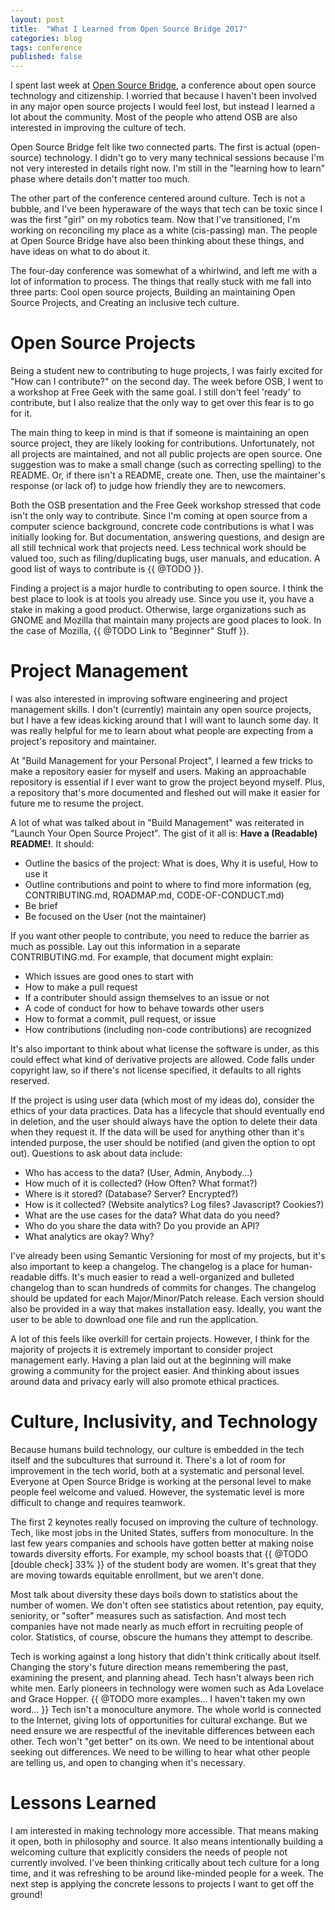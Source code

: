 ```yaml
---
layout: post
title:  "What I Learned from Open Source Bridge 2017"
categories: blog
tags: conference
published: false
---
```


I spent last week at [Open Source Bridge](http://opensourcebridge.org/), a conference about open source technology and citizenship.
I worried that because I haven't been involved in any major open source projects I would feel lost, but instead I learned a lot about the community.
Most of the people who attend OSB are also interested in improving the culture of tech.

Open Source Bridge felt like two connected parts.
The first is actual (open-source) technology.
I didn't go to very many technical sessions because I'm not very interested in details right now.
I'm still in the "learning how to learn" phase where details don't matter too much.

The other part of the conference centered around culture.
Tech is not a bubble, and I've been hyperaware of the ways that tech can be toxic since I was the first "girl" on my robotics team.
Now that I've transitioned, I'm working on reconciling my place as a white (cis-passing) man.
The people at Open Source Bridge have also been thinking about these things, and have ideas on what to do about it.

The four-day conference was somewhat of a whirlwind, and left me with a lot of information to process.
The things that really stuck with me fall into three parts:
Cool open source projects,
Building an maintaining Open Source Projects,
and Creating an inclusive tech culture.

# Open Source Projects
Being a student new to contributing to huge projects, I was fairly excited for "How can I contribute?" on the second day.
The week before OSB, I went to a workshop at Free Geek with the same goal.
I still don't feel 'ready' to contribute, but I also realize that the only way to get over this fear is to go for it.

The main thing to keep in mind is that if someone is maintaining an open source project, they are likely looking for contributions.
Unfortunately, not all projects are maintained, and not all public projects are open source.
One suggestion was to make a small change (such as correcting spelling) to the README.
Or, if there isn't a README, create one.
Then, use the maintainer's response (or lack of) to judge how friendly they are to newcomers.

Both the OSB presentation and the Free Geek workshop stressed that code isn't the only way to contribute.
Since I'm coming at open source from a computer science background, concrete code contributions is what I was initially looking for.
But documentation, answering questions, and design are all still technical work that projects need.
Less technical work should be valued too, such as filing/duplicating bugs, user manuals, and education.
A good list of ways to contribute is {{ @TODO }}.

Finding a project is a major hurdle to contributing to open source.
I think the best place to look is at tools you already use.
Since you use it, you have a stake in making a good product.
Otherwise, large organizations such as GNOME and Mozilla that maintain many projects are good places to look.
In the case of Mozilla, {{ @TODO Link to "Beginner" Stuff }}.

# Project Management
I was also interested in improving software engineering and project management skills.
I don't (currently) maintain any open source projects, but I have a few ideas kicking around that I will want to launch some day.
It was really helpful for me to learn about what people are expecting from a project's repository and maintainer.

At "Build Management for your Personal Project", I learned a few tricks to make a repository easier for myself and users.
Making an approachable repository is essential if I ever want to grow the project beyond myself.
Plus, a repository that's more documented and fleshed out will make it easier for future me to resume the project.

A lot of what was talked about in "Build Management" was reiterated in "Launch Your Open Source Project".
The gist of it all is: **Have a (Readable) README!**.
It should:
- Outline the basics of the project: What is does, Why it is useful, How to use it
- Outline contributions and point to where to find more information (eg, CONTRIBUTING.md, ROADMAP.md, CODE-OF-CONDUCT.md)
- Be brief
- Be focused on the User (not the maintainer)

If you want other people to contribute, you need to reduce the barrier as much as possible.
Lay out this information in a separate CONTRIBUTING.md.
For example, that document might explain:
- Which issues are good ones to start with
- How to make a pull request
- If a contributer should assign themselves to an issue or not
- A code of conduct for how to behave towards other users
- How to format a commit, pull request, or issue
- How contributions (including non-code contributions) are recognized

It's also important to think about what license the software is under, as this could effect what kind of derivative projects are allowed.
Code falls under copyright law, so if there's not license specified, it defaults to all rights reserved.

If the project is using user data (which most of my ideas do), consider the ethics of your data practices.
Data has a lifecycle that should eventually end in deletion, and the user should always have the option to delete their data when they request it.
If the data will be used for anything other than it's intended purpose, the user should be notified (and given the option to opt out).
Questions to ask about data include:
- Who has access to the data? (User, Admin, Anybody...)
- How much of it is collected? (How Often? What format?)
- Where is it stored? (Database? Server? Encrypted?)
- How is it collected? (Website analytics? Log files? Javascript? Cookies?)
- What are the use cases for the data? What data do you need?
- Who do you share the data with? Do you provide an API?
- What analytics are okay? Why?

I've already been using Semantic Versioning for most of my projects, but it's also important to keep a changelog.
The changelog is a place for human-readable diffs.
It's much easier to read a well-organized and bulleted changelog than to scan hundreds of commits for changes.
The changelog should be updated for each Major/Minor/Patch release.
Each version should also be provided in a way that makes installation easy.
Ideally, you want the user to be able to download one file and run the application.

A lot of this feels like overkill for certain projects.
However, I think for the majority of projects it is extremely important to consider project management early.
Having a plan laid out at the beginning will make growing a community for the project easier.
And thinking about issues around data and privacy early will also promote ethical practices.

# Culture, Inclusivity, and Technology
Because humans build technology, our culture is embedded in the tech itself and the subcultures that surround it.
There's a lot of room for improvement in the tech world, both at a systematic and personal level.
Everyone at Open Source Bridge is working at the personal level to make people feel welcome and valued.
However, the systematic level is more difficult to change and requires teamwork.

The first 2 keynotes really focused on improving the culture of technology.
Tech, like most jobs in the United States, suffers from monoculture.
In the last few years companies and schools have gotten better at making noise towards diversity efforts.
For example, my school boasts that {{ @TODO [double check] 33% }} of the student body are women.
It's great that they are moving towards equitable enrollment, but we aren't done.

Most talk about diversity these days boils down to statistics about the number of women.
We don't often see statistics about retention, pay equity, seniority, or "softer" measures such as satisfaction.
And most tech companies have not made nearly as much effort in recruiting people of color.
Statistics, of course, obscure the humans they attempt to describe.

Tech is working against a long history that didn't think critically about itself.
Changing the story's future direction means remembering the past, examining the present, and planning ahead.
Tech hasn't always been rich white men.
Early pioneers in technology were women such as Ada Lovelace and Grace Hopper.
{{ @TODO more examples... I haven't taken my own word... }}
Tech isn't a monoculture anymore.
The whole world is connected to the Internet, giving lots of opportunities for cultural exchange.
But we need ensure we are respectful of the inevitable differences between each other.
Tech won't "get better" on its own.
We need to be intentional about seeking out differences.
We need to be willing to hear what other people are telling us, and open to changing when it's necessary.

# Lessons Learned
I am interested in making technology more accessible.
That means making it open, both in philosophy and source.
It also means intentionally building a welcoming culture that explicitly considers the needs of people not currently involved.
I've been thinking critically about tech culture for a long time, and it was refreshing to be around like-minded people for a week.
The next step is applying the concrete lessons to projects I want to get off the ground!
